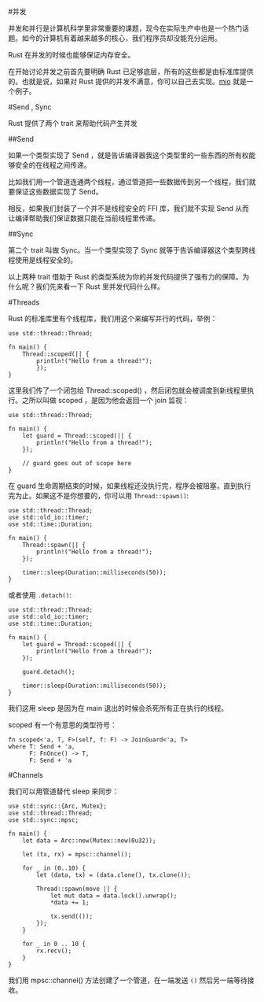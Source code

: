 #并发

并发和并行是计算机科学里非常重要的课题，现今在实际生产中也是一个热门话题。如今的计算机有着越来越多的核心，我们程序员却没能充分运用。

Rust 在并发的时候也能够保证内存安全。

在开始讨论并发之前首先要明确 Rust 已足够底层，所有的这些都是由标准库提供的。也就是说，如果对 Rust 提供的并发不满意，你可以自己去实现。[mio](https://github.com/carllerche/mio) 就是一个例子。

#Send , Sync

Rust 提供了两个 trait 来帮助代码产生并发

##Send

如果一个类型实现了 Send ，就是告诉编译器我这个类型里的一些东西的所有权能够安全的在线程之间传递。

比如我们用一个管道连通两个线程，通过管道把一些数据传到另一个线程，我们就要保证这些数据实现了 Send。

相反，如果我们封装了一个并不是线程安全的 FFI 库，我们就不实现 Send 从而让编译帮助我们保证数据只能在当前线程里传递。



##Sync

第二个 trait 叫做 Sync。当一个类型实现了 Sync 就等于告诉编译器这个类型跨线程使用是线程安全的。

以上两种 trait 借助于 Rust 的类型系统为你的并发代码提供了强有力的保障。为什么呢？我们先来看一下 Rust 里并发代码什么样。

#Threads

Rust 的标准库里有个线程库，我们用这个来编写并行的代码，举例：

	use std::thread::Thread;

	fn main() {
		Thread::scoped(|| {
			println!("Hello from a thread!");
			});
	}

这里我们传了一个闭包给 Thread::scoped() ，然后闭包就会被调度到新线程里执行。之所以叫做 scoped ，是因为他会返回一个 join 监视：

	use std::thread::Thread;

	fn main() {
	    let guard = Thread::scoped(|| {
	        println!("Hello from a thread!");
	    });

	    // guard goes out of scope here
	}

在 guard 生命周期结束的时候，如果线程还没执行完，程序会被阻塞，直到执行完为止。如果这不是你想要的，你可以用 `Thread::spawn()`:

	use std::thread::Thread;
	use std::old_io::timer;
	use std::time::Duration;

	fn main() {
	    Thread::spawn(|| {
	        println!("Hello from a thread!");
	    });

	    timer::sleep(Duration::milliseconds(50));
	}

或者使用 `.detach()`:

	use std::thread::Thread;
	use std::old_io::timer;
	use std::time::Duration;

	fn main() {
	    let guard = Thread::scoped(|| {
	        println!("Hello from a thread!");
	    });

	    guard.detach();

	    timer::sleep(Duration::milliseconds(50));
	}

我们这用 sleep 是因为在 main 退出的时候会杀死所有正在执行的线程。

scoped 有一个有意思的类型符号：

	fn scoped<'a, T, F>(self, f: F) -> JoinGuard<'a, T>
    where T: Send + 'a,
          F: FnOnce() -> T,
          F: Send + 'a


#Channels

我们可以用管道替代 sleep 来同步：

	use std::sync::{Arc, Mutex};
	use std::thread::Thread;
	use std::sync::mpsc;

	fn main() {
	    let data = Arc::new(Mutex::new(0u32));

	    let (tx, rx) = mpsc::channel();

	    for _ in (0..10) {
	        let (data, tx) = (data.clone(), tx.clone());

	        Thread::spawn(move || {
	            let mut data = data.lock().unwrap();
	            *data += 1;

	            tx.send(());
	        });
	    }

	    for _ in 0 .. 10 {
	        rx.recv();
	    }
	}

我们用 mpsc::channel() 方法创建了一个管道，在一端发送 `()` 然后另一端等待接收。

